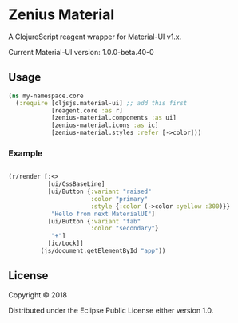 # Zenius Material

A ClojureScript reagent wrapper for Material-UI v1.x.

Current Material-UI version: 1.0.0-beta.40-0

## Usage

```clj
(ns my-namespace.core
  (:require [cljsjs.material-ui] ;; add this first
            [reagent.core :as r]
            [zenius-material.components :as ui]
            [zenius-material.icons :as ic]
            [zenius-material.styles :refer [->color]))
```

### Example

```clj

(r/render [:<>
           [ui/CssBaseLine]
           [ui/Button {:variant "raised"
                       :color "primary"
                       :style {:color (->color :yellow :300)}}
            "Hello from next MaterialUI"]
           [ui/Button {:variant "fab"
                       :color "secondary"}
            "+"]
           [ic/Lock]]
         (js/document.getElementById "app"))

```

## License

Copyright © 2018

Distributed under the Eclipse Public License either version 1.0.
